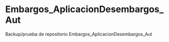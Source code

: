 # Embargos_AplicacionDesembargos_Aut
Backup/prueba de repositorio Embargos_AplicacionDesembargos_Aut
